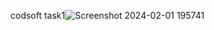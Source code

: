 codsoft 
task1![Screenshot 2024-02-01 195741](https://github.com/shalini22121/UI-UX_codsoft/assets/142773026/ba60c6e6-9591-4f93-9f80-6024a2c2bc53)
